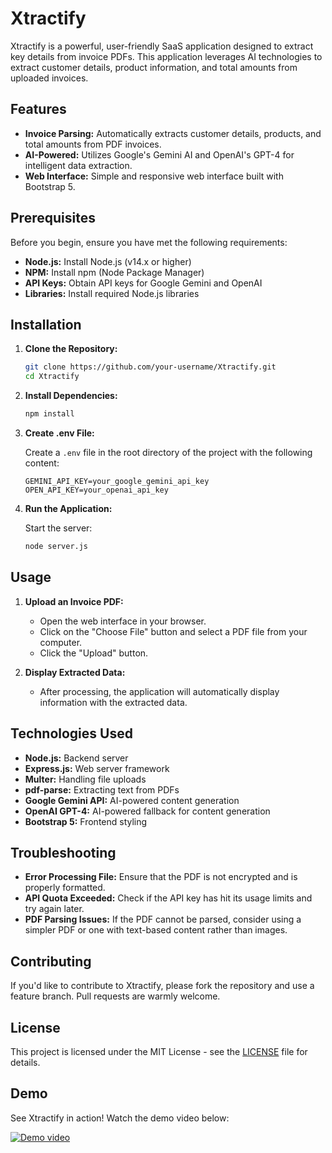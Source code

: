 # Xtractify

Xtractify is a powerful, user-friendly SaaS application designed to extract key details from invoice PDFs. This application leverages AI technologies to extract customer details, product information, and total amounts from uploaded invoices. 

## Features

- **Invoice Parsing:** Automatically extracts customer details, products, and total amounts from PDF invoices.
- **AI-Powered:** Utilizes Google's Gemini AI and OpenAI's GPT-4 for intelligent data extraction.
- **Web Interface:** Simple and responsive web interface built with Bootstrap 5.


## Prerequisites

Before you begin, ensure you have met the following requirements:

- **Node.js:** Install Node.js (v14.x or higher)
- **NPM:** Install npm (Node Package Manager)
- **API Keys:** Obtain API keys for Google Gemini and OpenAI
- **Libraries:** Install required Node.js libraries

## Installation

1. **Clone the Repository:**

    ```bash
    git clone https://github.com/your-username/Xtractify.git
    cd Xtractify
    ```

2. **Install Dependencies:**

    ```bash
    npm install
    ```

3. **Create .env File:**

    Create a `.env` file in the root directory of the project with the following content:

    ```env
    GEMINI_API_KEY=your_google_gemini_api_key
    OPEN_API_KEY=your_openai_api_key
    ```

4. **Run the Application:**

    Start the server:

    ```bash
    node server.js
    ```

  

## Usage

1. **Upload an Invoice PDF:**

    - Open the web interface in your browser.
    - Click on the "Choose File" button and select a PDF file from your computer.
    - Click the "Upload" button.

2. **Display Extracted Data:**

    - After processing, the application will automatically display information with the extracted data.

## Technologies Used

- **Node.js:** Backend server
- **Express.js:** Web server framework
- **Multer:** Handling file uploads
- **pdf-parse:** Extracting text from PDFs
- **Google Gemini API:** AI-powered content generation
- **OpenAI GPT-4:** AI-powered fallback for content generation
- **Bootstrap 5:** Frontend styling

## Troubleshooting

- **Error Processing File:** Ensure that the PDF is not encrypted and is properly formatted.
- **API Quota Exceeded:** Check if the API key has hit its usage limits and try again later.
- **PDF Parsing Issues:** If the PDF cannot be parsed, consider using a simpler PDF or one with text-based content rather than images.

## Contributing

If you'd like to contribute to Xtractify, please fork the repository and use a feature branch. Pull requests are warmly welcome.

## License

This project is licensed under the MIT License - see the [LICENSE](LICENSE) file for details.


## Demo

See Xtractify in action! Watch the demo video below:


[![Demo video](Xtractify.gif)](https://www.youtube.com/watch?v=JxORipPXIwY)